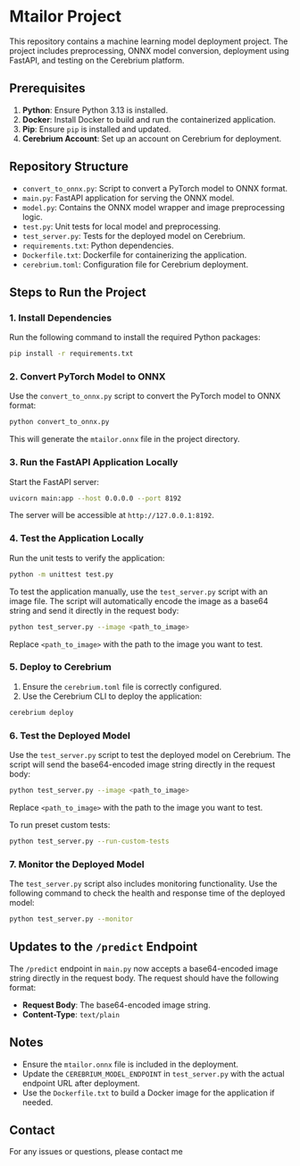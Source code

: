 # Mtailor Project

This repository contains a machine learning model deployment project. The project includes preprocessing, ONNX model conversion, deployment using FastAPI, and testing on the Cerebrium platform.

## Prerequisites

1. **Python**: Ensure Python 3.13 is installed.
2. **Docker**: Install Docker to build and run the containerized application.
3. **Pip**: Ensure `pip` is installed and updated.
4. **Cerebrium Account**: Set up an account on Cerebrium for deployment.

## Repository Structure

- `convert_to_onnx.py`: Script to convert a PyTorch model to ONNX format.
- `main.py`: FastAPI application for serving the ONNX model.
- `model.py`: Contains the ONNX model wrapper and image preprocessing logic.
- `test.py`: Unit tests for local model and preprocessing.
- `test_server.py`: Tests for the deployed model on Cerebrium.
- `requirements.txt`: Python dependencies.
- `Dockerfile.txt`: Dockerfile for containerizing the application.
- `cerebrium.toml`: Configuration file for Cerebrium deployment.

## Steps to Run the Project

### 1. Install Dependencies

Run the following command to install the required Python packages:

```bash
pip install -r requirements.txt
```

### 2. Convert PyTorch Model to ONNX

Use the `convert_to_onnx.py` script to convert the PyTorch model to ONNX format:

```bash
python convert_to_onnx.py
```

This will generate the `mtailor.onnx` file in the project directory.

### 3. Run the FastAPI Application Locally

Start the FastAPI server:

```bash
uvicorn main:app --host 0.0.0.0 --port 8192
```

The server will be accessible at `http://127.0.0.1:8192`.

### 4. Test the Application Locally

Run the unit tests to verify the application:

```bash
python -m unittest test.py
```

To test the application manually, use the `test_server.py` script with an image file. The script will automatically encode the image as a base64 string and send it directly in the request body:

```bash
python test_server.py --image <path_to_image>
```

Replace `<path_to_image>` with the path to the image you want to test.

### 5. Deploy to Cerebrium

1. Ensure the `cerebrium.toml` file is correctly configured.
2. Use the Cerebrium CLI to deploy the application:

```bash
cerebrium deploy
```

### 6. Test the Deployed Model

Use the `test_server.py` script to test the deployed model on Cerebrium. The script will send the base64-encoded image string directly in the request body:

```bash
python test_server.py --image <path_to_image>
```

Replace `<path_to_image>` with the path to the image you want to test.

To run preset custom tests:

```bash
python test_server.py --run-custom-tests
```

### 7. Monitor the Deployed Model

The `test_server.py` script also includes monitoring functionality. Use the following command to check the health and response time of the deployed model:

```bash
python test_server.py --monitor
```

## Updates to the `/predict` Endpoint

The `/predict` endpoint in `main.py` now accepts a base64-encoded image string directly in the request body. The request should have the following format:

- **Request Body**: The base64-encoded image string.
- **Content-Type**: `text/plain`

## Notes

- Ensure the `mtailor.onnx` file is included in the deployment.
- Update the `CEREBRIUM_MODEL_ENDPOINT` in `test_server.py` with the actual endpoint URL after deployment.
- Use the `Dockerfile.txt` to build a Docker image for the application if needed.

## Contact

For any issues or questions, please contact me
